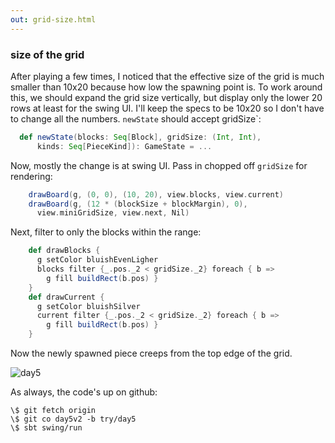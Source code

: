 ```yaml
---
out: grid-size.html
---
```


### size of the grid

After playing a few times, I noticed that the effective size of the grid is much smaller than 10x20 because how low the spawning point is. To work around this, we should expand the grid size vertically, but display only the lower 20 rows at least for the swing UI. I'll keep the specs to be 10x20 so I don't have to change all the numbers. `newState` should accept gridSize`:

```scala
  def newState(blocks: Seq[Block], gridSize: (Int, Int),
      kinds: Seq[PieceKind]): GameState = ...
```

Now, mostly the change is at swing UI. Pass in chopped off `gridSize` for rendering:

```scala
    drawBoard(g, (0, 0), (10, 20), view.blocks, view.current)
    drawBoard(g, (12 * (blockSize + blockMargin), 0),
      view.miniGridSize, view.next, Nil)
```

Next, filter to only the blocks within the range:

```scala
    def drawBlocks {
      g setColor bluishEvenLigher
      blocks filter {_.pos._2 < gridSize._2} foreach { b =>
        g fill buildRect(b.pos) }
    }
    def drawCurrent {
      g setColor bluishSilver
      current filter {_.pos._2 < gridSize._2} foreach { b =>
        g fill buildRect(b.pos) }
    }
```

Now the newly spawned piece creeps from the top edge of the grid.

![day5](files/tetrix-in-scala-day5.png)

As always, the code's up on github:

```
\$ git fetch origin
\$ git co day5v2 -b try/day5
\$ sbt swing/run
```
